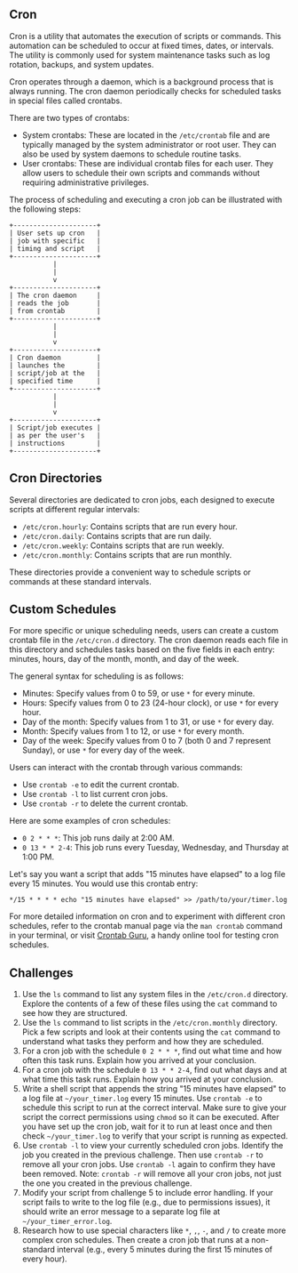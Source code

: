 ## Cron

Cron is a utility that automates the execution of scripts or commands. This automation can be scheduled to occur at fixed times, dates, or intervals. The utility is commonly used for system maintenance tasks such as log rotation, backups, and system updates. 

Cron operates through a daemon, which is a background process that is always running. The cron daemon periodically checks for scheduled tasks in special files called crontabs. 

There are two types of crontabs:

- System crontabs: These are located in the `/etc/crontab` file and are typically managed by the system administrator or root user. They can also be used by system daemons to schedule routine tasks.
- User crontabs: These are individual crontab files for each user. They allow users to schedule their own scripts and commands without requiring administrative privileges.

The process of scheduling and executing a cron job can be illustrated with the following steps:

```
+---------------------+
| User sets up cron   |
| job with specific   |
| timing and script   |
+---------------------+
           |
           |
           v
+---------------------+
| The cron daemon     |
| reads the job       |
| from crontab        |
+---------------------+
           |
           |
           v
+---------------------+
| Cron daemon         |
| launches the        |
| script/job at the   |
| specified time      |
+---------------------+
           |
           |
           v
+---------------------+
| Script/job executes |
| as per the user's   |
| instructions        |
+---------------------+
```

## Cron Directories

Several directories are dedicated to cron jobs, each designed to execute scripts at different regular intervals:
* `/etc/cron.hourly`: Contains scripts that are run every hour.
* `/etc/cron.daily`: Contains scripts that are run daily.
* `/etc/cron.weekly`: Contains scripts that are run weekly.
* `/etc/cron.monthly`: Contains scripts that are run monthly.

These directories provide a convenient way to schedule scripts or commands at these standard intervals.

## Custom Schedules

For more specific or unique scheduling needs, users can create a custom crontab file in the `/etc/cron.d` directory. The cron daemon reads each file in this directory and schedules tasks based on the five fields in each entry: minutes, hours, day of the month, month, and day of the week.

The general syntax for scheduling is as follows:

* Minutes: Specify values from 0 to 59, or use `*` for every minute.
* Hours: Specify values from 0 to 23 (24-hour clock), or use `*` for every hour.
* Day of the month: Specify values from 1 to 31, or use `*` for every day.
* Month: Specify values from 1 to 12, or use `*` for every month.
* Day of the week: Specify values from 0 to 7 (both 0 and 7 represent Sunday), or use `*` for every day of the week.

Users can interact with the crontab through various commands:

* Use `crontab -e` to edit the current crontab.
* Use `crontab -l` to list current cron jobs.
* Use `crontab -r` to delete the current crontab.

Here are some examples of cron schedules:

* `0 2 * * *`: This job runs daily at 2:00 AM.
* `0 13 * * 2-4`: This job runs every Tuesday, Wednesday, and Thursday at 1:00 PM.

Let's say you want a script that adds "15 minutes have elapsed" to a log file every 15 minutes. You would use this crontab entry:

```shell
*/15 * * * * echo "15 minutes have elapsed" >> /path/to/your/timer.log
```

For more detailed information on cron and to experiment with different cron schedules, refer to the crontab manual page via the `man crontab` command in your terminal, or visit [Crontab Guru](https://crontab.guru/), a handy online tool for testing cron schedules.

## Challenges

1. Use the `ls` command to list any system files in the `/etc/cron.d` directory. Explore the contents of a few of these files using the `cat` command to see how they are structured.
2. Use the `ls` command to list scripts in the `/etc/cron.monthly` directory. Pick a few scripts and look at their contents using the `cat` command to understand what tasks they perform and how they are scheduled.
3. For a cron job with the schedule `0 2 * * *`, find out what time and how often this task runs. Explain how you arrived at your conclusion.
4. For a cron job with the schedule `0 13 * * 2-4`, find out what days and at what time this task runs. Explain how you arrived at your conclusion.
5. Write a shell script that appends the string "15 minutes have elapsed" to a log file at `~/your_timer.log` every 15 minutes. Use `crontab -e` to schedule this script to run at the correct interval. Make sure to give your script the correct permissions using `chmod` so it can be executed. After you have set up the cron job, wait for it to run at least once and then check `~/your_timer.log` to verify that your script is running as expected.
6. Use `crontab -l` to view your currently scheduled cron jobs. Identify the job you created in the previous challenge. Then use `crontab -r` to remove all your cron jobs. Use `crontab -l` again to confirm they have been removed. Note: `crontab -r` will remove all your cron jobs, not just the one you created in the previous challenge.
7. Modify your script from challenge 5 to include error handling. If your script fails to write to the log file (e.g., due to permissions issues), it should write an error message to a separate log file at `~/your_timer_error.log`.
8. Research how to use special characters like `*`, `,`, `-`, and `/` to create more complex cron schedules. Then create a cron job that runs at a non-standard interval (e.g., every 5 minutes during the first 15 minutes of every hour).
